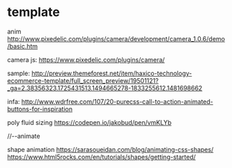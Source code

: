 # template

anim
http://www.pixedelic.com/plugins/camera/development/camera_1.0.6/demo/basic.htm

camera js:
https://www.pixedelic.com/plugins/camera/

sample:
http://preview.themeforest.net/item/haxico-technology-ecommerce-template/full_screen_preview/19501121?_ga=2.38356323.1725431513.1494665278-1833255612.1481698662


infa:
http://www.wdrfree.com/107/20-purecss-call-to-action-animated-buttons-for-inspiration

poly fluid sizing
https://codepen.io/jakobud/pen/vmKLYb


//--animate

shape animation
https://sarasoueidan.com/blog/animating-css-shapes/
https://www.html5rocks.com/en/tutorials/shapes/getting-started/